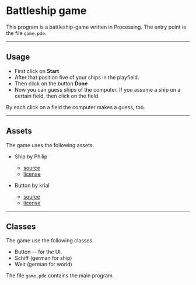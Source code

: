 # Battleship game

This program is a battleship-game written in Processing. The entry point is the file ```game.pde```.  

---

## Usage

* First click on **Start**  
* After that position five of your ships in the playfield.  
* Then click on the button **Done**  
* Now you can guess ships of the computer. If you assume a ship on a certain field, then click on the field.  

By each click on a field the computer makes a guess, too.  

---

## Assets 

The game uses the following assets.  

* Ship by Philip  
    * [source](https://opengameart.org/content/simple-generic-ship)  
    * [license](https://creativecommons.org/publicdomain/zero/1.0/)  

* Button by krial  
    * [source](https://opengameart.org/content/blank-button)  
    * [license](https://creativecommons.org/publicdomain/zero/1.0/)  


---

## Classes  

The game use the following classes.  

* Button -- for the UI.  
* Schiff (german for ship)  
* Welt (german for world)  

The file ```game.pde``` contains the main program.  